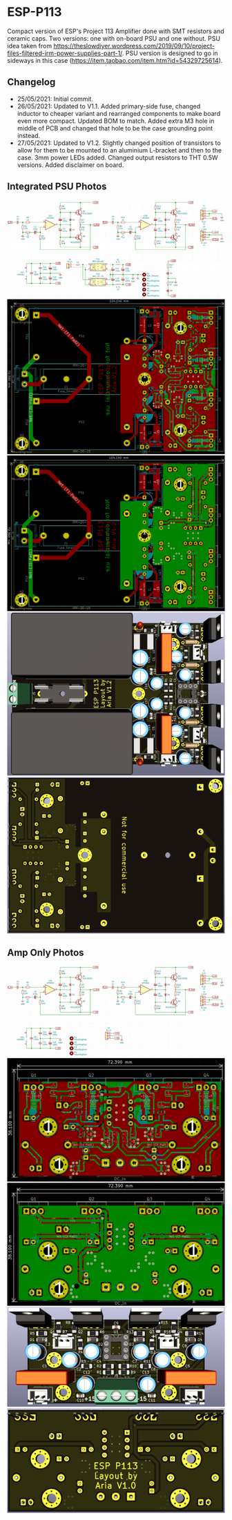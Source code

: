 # ESP-P113
 Compact version of ESP's Project 113 Amplifier done with SMT resistors and ceramic caps. Two versions: one with on-board PSU and one without. PSU idea taken from https://theslowdiyer.wordpress.com/2019/09/10/project-files-filtered-irm-power-supplies-part-1/. PSU version is designed to go in sideways in this case (https://item.taobao.com/item.htm?id=54329725614). 

 ## Changelog
* 25/05/2021: Initial commit.
* 26/05/2021: Updated to V1.1. Added primary-side fuse, changed inductor to cheaper variant and rearranged components to make board even more compact. Updated BOM to match. Added extra M3 hole in middle of PCB and changed that hole to be the case grounding point instead.
* 27/05/2021: Updated to V1.2. Slightly changed position of transistors to allow for them to be mounted to an aluminium L-bracket and then to the case. 3mm power LEDs added. Changed output resistors to THT 0.5W versions. Added disclaimer on board.

 ## Integrated PSU Photos
![Schematic](Amp_PSU/Images/Schem.png)
![Top PCB](Amp_PSU/Images/PCB_Top.png)
![Bottom PCB](Amp_PSU/Images/PCB_Bottom.png)
![Top Render](Amp_PSU/Images/Render_Top.png)
![Bottom Render](Amp_PSU/Images/Render_Bottom.png)

 ## Amp Only Photos
![Schematic](Amp_Only/Images/Schem.png)
![Top PCB](Amp_Only/Images/PCB_Top.png)
![Bottom PCB](Amp_Only/Images/PCB_Bottom.png)
![Top Render](Amp_Only/Images/Render_Top.png)
![Bottom Render](Amp_Only/Images/Render_Bottom.png)